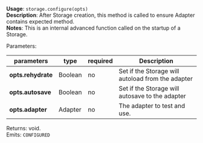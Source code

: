 **Usage**: `storage.configure(opts)`    
**Description**: After Storage creation, this method is called to ensure Adapter contains expected method.    
**Notes**: This is an internal advanced function called on the startup of a Storage.       

Parameters: 

| parameters             | type              | required         | Description                                                             |  
|------------------------|-------------------|------------------| ------------------------------------------------------------------------|
| **opts.rehydrate**     | Boolean           |  no              |  Set if the Storage will autoload from the adapter                      |
| **opts.autosave**      | Boolean           |  no              |  Set if the Storage will autosave to the adapter                        |
| **opts.adapter**       | Adapter           |  no              |  The adapter to test and use.                                           |


Returns: void.  
Emits: `CONFIGURED`

